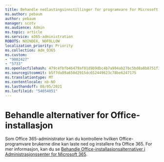 ```yaml
---
title: Behandle nedlastingsinnstillinger for programvare for Microsoft 365-apper
ms.author: pebaum
author: pebaum
manager: scotv
ms.audience: Admin
ms.topic: article
ms.service: o365-administration
ROBOTS: NOINDEX, NOFOLLOW
localization_priority: Priority
ms.collection: Adm_O365
ms.custom:
- "9002427"
- "5733"
ms.openlocfilehash: 479c4fbfb46479af01d9b9dbc4b7a994ab27bc5bd8a8b8751f3dc9d203a60313
ms.sourcegitcommit: b5f7da89a650d2915dc652449623c78be6247175
ms.translationtype: MT
ms.contentlocale: nb-NO
ms.lasthandoff: 08/05/2021
ms.locfileid: "54054051"
---
```

# <a name="manage-office-installation-options"></a>Behandle alternativer for Office-installasjon

Som Office 365-administrator kan du kontrollere hvilken Office-programvare brukerne dine kan laste ned og installere fra Office 365. For mer informasjon, kan du se [Behandle Office-installasjonsalternativer i Administrasjonssenter for Microsoft 365](https://docs.microsoft.com/deployoffice/manage-software-download-settings-office-365).
